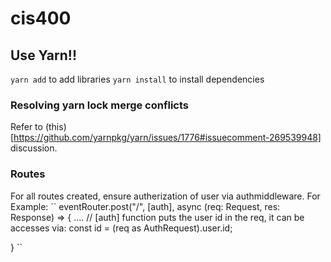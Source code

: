 # cis400

## Use Yarn!!

`yarn add` to add libraries
`yarn install` to install dependencies

### Resolving yarn lock merge conflicts

Refer to (this)[https://github.com/yarnpkg/yarn/issues/1776#issuecomment-269539948] discussion.

### Routes

For all routes created, ensure autherization of user via authmiddleware. For Example:
``
eventRouter.post("/", [auth], async (req: Request, res: Response) => {
  ....
  // [auth] function puts the user id in the req, it can be accesses via:
  const id = (req as AuthRequest).user.id;

}
``
